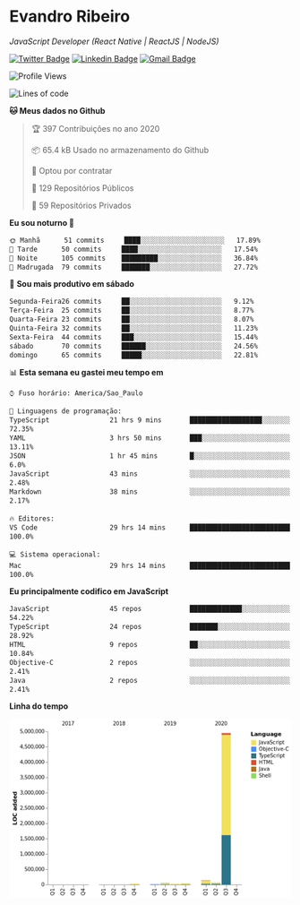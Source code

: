 # Evandro **Ribeiro**

*JavaScript Developer (React Native | ReactJS | NodeJS)*

[![Twitter Badge](https://img.shields.io/badge/-@ribeiroevandro-201B2D?style=flat-square&labelColor=201B2D&logo=twitter&logoColor=white&link=https://twitter.com/ribeiroevandro)](https://twitter.com/ribeiroevandro) 
[![Linkedin Badge](https://img.shields.io/badge/-Evandro%20Ribeiro-201B2D?style=flat-square&logo=Linkedin&logoColor=white&link=https://www.linkedin.com/in/ribeiroevandro)](https://www.linkedin.com/in/ribeiroevandro) 
[![Gmail Badge](https://img.shields.io/badge/-oi@ribeiroevandro.com.br-201B2D?style=flat-square&logo=Gmail&logoColor=white&link=mailto:oi@ribeiroevandro.com.br)](mailto:oi@ribeiroevandro.com.br)


<!--START_SECTION:waka-->
![Profile Views](http://img.shields.io/badge/Visualizac%C3%B5es%20do%20perfil-14-blue)

![Lines of code](https://img.shields.io/badge/Desde%20o%20Hello%20World%20eu%20escrevi-12.0%20million%20linhas%20de%20c%C3%B3digo-blue)

**🐱 Meus dados no Github** 

> 🏆 397 Contribuições no ano 2020
 > 
> 📦 65.4 kB Usado no armazenamento do Github 
 > 
> 💼 Optou por contratar
 > 
> 📜 129 Repositórios Públicos
 > 
> 🔑 59 Repositórios Privados 

**Eu sou noturno 🦉** 

```text
🌞 Manhã      51 commits     ████░░░░░░░░░░░░░░░░░░░░░   17.89% 
🌆 Tarde      50 commits     ████░░░░░░░░░░░░░░░░░░░░░   17.54% 
🌃 Noite      105 commits    █████████░░░░░░░░░░░░░░░░   36.84% 
🌙 Madrugada  79 commits     ███████░░░░░░░░░░░░░░░░░░   27.72%

```
📅 **Sou mais produtivo em sábado** 

```text
Segunda-Feira26 commits     ██░░░░░░░░░░░░░░░░░░░░░░░   9.12% 
Terça-Feira  25 commits     ██░░░░░░░░░░░░░░░░░░░░░░░   8.77% 
Quarta-Feira 23 commits     ██░░░░░░░░░░░░░░░░░░░░░░░   8.07% 
Quinta-Feira 32 commits     ██░░░░░░░░░░░░░░░░░░░░░░░   11.23% 
Sexta-Feira  44 commits     ███░░░░░░░░░░░░░░░░░░░░░░   15.44% 
sábado       70 commits     ██████░░░░░░░░░░░░░░░░░░░   24.56% 
domingo      65 commits     █████░░░░░░░░░░░░░░░░░░░░   22.81%

```


📊 **Esta semana eu gastei meu tempo em** 

```text
⌚︎ Fuso horário: America/Sao_Paulo

💬 Linguagens de programação: 
TypeScript               21 hrs 9 mins       ██████████████████░░░░░░░   72.35% 
YAML                     3 hrs 50 mins       ███░░░░░░░░░░░░░░░░░░░░░░   13.11% 
JSON                     1 hr 45 mins        █░░░░░░░░░░░░░░░░░░░░░░░░   6.0% 
JavaScript               43 mins             ░░░░░░░░░░░░░░░░░░░░░░░░░   2.48% 
Markdown                 38 mins             ░░░░░░░░░░░░░░░░░░░░░░░░░   2.17%

🔥 Editores: 
VS Code                  29 hrs 14 mins      █████████████████████████   100.0%

💻 Sistema operacional: 
Mac                      29 hrs 14 mins      █████████████████████████   100.0%

```

**Eu principalmente codifico em JavaScript** 

```text
JavaScript               45 repos            █████████████░░░░░░░░░░░░   54.22% 
TypeScript               24 repos            ███████░░░░░░░░░░░░░░░░░░   28.92% 
HTML                     9 repos             ██░░░░░░░░░░░░░░░░░░░░░░░   10.84% 
Objective-C              2 repos             ░░░░░░░░░░░░░░░░░░░░░░░░░   2.41% 
Java                     2 repos             ░░░░░░░░░░░░░░░░░░░░░░░░░   2.41%

```


**Linha do tempo**

![Chart not found](https://github.com/ribeiroevandro/ribeiroevandro/blob/master/charts/bar_graph.png) 


<!--END_SECTION:waka-->
